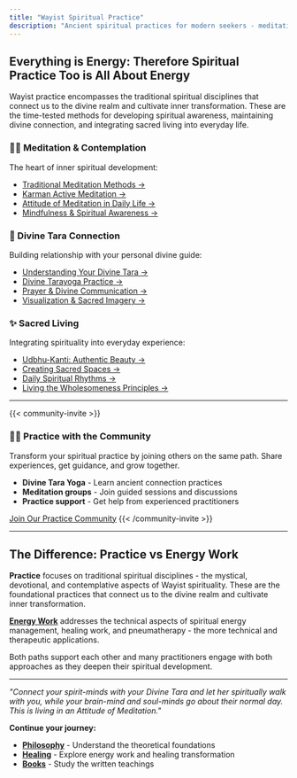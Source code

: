 ```yaml
---
title: "Wayist Spiritual Practice"
description: "Ancient spiritual practices for modern seekers - meditation, Divine Tara connection, and daily spiritual living"
---
```


## Everything is Energy: Therefore Spiritual Practice Too is All About Energy
Wayist practice encompasses the traditional spiritual disciplines that connect us to the divine realm and cultivate inner transformation. These are the time-tested methods for developing spiritual awareness, maintaining divine connection, and integrating sacred living into everyday life.

### 🧘‍♀️ Meditation & Contemplation
The heart of inner spiritual development:
- [Traditional Meditation Methods →](/practice/meditation/traditional-meditation/)
- [Karman Active Meditation →](/practice/meditation/karman-active-meditation/)
- [Attitude of Meditation in Daily Life →](/practice/meditation/daily-meditation-attitude/)
- [Mindfulness & Spiritual Awareness →](/practice/meditation/mindfulness/)

### 🌟 Divine Tara Connection
Building relationship with your personal divine guide:
- [Understanding Your Divine Tara →](/practice/divine-tara/understanding-divine-tara/)
- [Divine Tarayoga Practice →](/practice/divine-tara/tarayoga-practice/)
- [Prayer & Divine Communication →](/practice/divine-tara/prayer-communication/)
- [Visualization & Sacred Imagery →](/practice/divine-tara/visualization/)

### ✨ Sacred Living
Integrating spirituality into everyday experience:
- [Udbhu-Kanti: Authentic Beauty →](/practice/sacred-living/udbhu-kanti/)
- [Creating Sacred Spaces →](/practice/sacred-living/sacred-spaces/)
- [Daily Spiritual Rhythms →](/practice/sacred-living/daily-practice/)
- [Living the Wholesomeness Principles →](/practice/sacred-living/wholesomeness/)

---

{{< community-invite >}}
### 🧘‍♀️ Practice with the Community

Transform your spiritual practice by joining others on the same path. Share experiences, get guidance, and grow together.

- **Divine Tara Yoga** - Learn ancient connection practices
- **Meditation groups** - Join guided sessions and discussions
- **Practice support** - Get help from experienced practitioners

<a href="https://wayist.life" class="cta-button">Join Our Practice Community</a>
{{< /community-invite >}}

---

## The Difference: Practice vs Energy Work

**Practice** focuses on traditional spiritual disciplines - the mystical, devotional, and contemplative aspects of Wayist spirituality. These are the foundational practices that connect us to the divine realm and cultivate inner transformation.

**[Energy Work](/healing/)** addresses the technical aspects of spiritual energy management, healing work, and pneumatherapy - the more technical and therapeutic applications.

Both paths support each other and many practitioners engage with both approaches as they deepen their spiritual development.

---

*"Connect your spirit-minds with your Divine Tara and let her spiritually walk with you, while your brain-mind and soul-minds go about their normal day. This is living in an Attitude of Meditation."*

**Continue your journey:**
- **[Philosophy](/philosophy/)** - Understand the theoretical foundations
- **[Healing](/healing/)** - Explore energy work and healing transformation
- **[Books](/books/)** - Study the written teachings